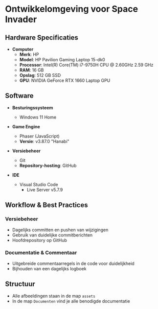 # Ontwikkelomgeving voor Space Invader

## Hardware Specificaties

- **Computer**  
  - **Merk**: HP  
  - **Model**: HP Pavilion Gaming Laptop 15-dk0  
  - **Processor**: Intel(R) Core(TM) i7-9750H CPU @ 2.60GHz   2.59 GHz  
  - **RAM**: 16 GB  
  - **Opslag**: 512 GB SSD  
  - **GPU**: NVIDIA GeForce RTX 1660 Laptop GPU  

## Software

- **Besturingssysteem**  
  - Windows 11 Home  

- **Game Engine**  
  - Phaser (JavaScript)  
  - **Versie**: v3.87.0 "Hanabi"  

- **Versiebeheer**  
  - Git  
  - **Repository-hosting**: GitHub  

- **IDE**  
  - Visual Studio Code  
    - Live Server v5.7.9  

## Workflow & Best Practices

### Versiebeheer

- Dagelijks committen en pushen van wijzigingen  
- Gebruik van duidelijke commitberichten  
- Hoofdrepository op GitHub  

### Documentatie & Commentaar

- Uitgebreide commentaarregels in de code voor duidelijkheid  
- Bijhouden van een dagelijks logboek  

## Structuur

- Alle afbeeldingen staan in de map `assets`  
- In de map `Documenten` vind je alle benodigde documentatie  
